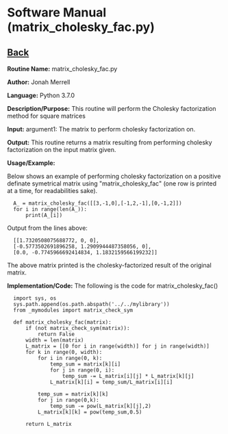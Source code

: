# Software Manual (matrix_cholesky_fac.py)

## [Back](../)

**Routine Name:**           matrix_cholesky_fac.py

**Author:** Jonah Merrell

**Language:** Python 3.7.0

**Description/Purpose:** This routine will perform the Cholesky factorization method for square matrices

**Input:** argument1: The matrix to perform cholesky factorization on.<br>

**Output:** This routine returns a matrix resulting from performing cholesky factorization on the input matrix given.

**Usage/Example:**

Below shows an example of performing cholesky factorization on a positive definate symetrical matrix using "matrix_cholesky_fac" (one row is printed at a time, for
 readabilities sake).

      A_ = matrix_cholesky_fac([[3,-1,0],[-1,2,-1],[0,-1,2]])
      for i in range(len(A_)):
          print(A_[i])

Output from the lines above:

      [[1.7320508075688772, 0, 0],
	  [-0.5773502691896258, 1.2909944487358056, 0],
	  [0.0, -0.7745966692414834, 1.1832159566199232]]

The above matrix printed is the cholesky-factorized result of the original matrix.

**Implementation/Code:** The following is the code for matrix_cholesky_fac()

      import sys, os
      sys.path.append(os.path.abspath('../../mylibrary'))
      from _mymodules import matrix_check_sym

      def matrix_cholesky_fac(matrix):
          if (not matrix_check_sym(matrix)):
              return False
          width = len(matrix)
          L_matrix = [[0 for i in range(width)] for j in range(width)]
          for k in range(0, width):
              for i in range(0, k):
                  temp_sum = matrix[k][i]
                  for j in range(0, i):
                      temp_sum -= L_matrix[i][j] * L_matrix[k][j]
                  L_matrix[k][i] = temp_sum/L_matrix[i][i]

              temp_sum = matrix[k][k]
              for j in range(0,k):
                  temp_sum -= pow(L_matrix[k][j],2)
              L_matrix[k][k] = pow(temp_sum,0.5)

          return L_matrix
